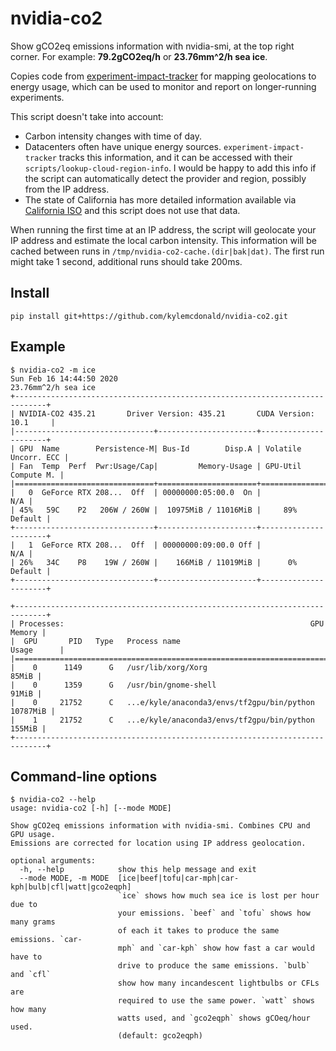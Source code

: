 # nvidia-co2

Show gCO2eq emissions information with nvidia-smi, at the top right corner. For example: **79.2gCO2eq/h** or **23.76mm^2/h sea ice**.

Copies code from [experiment-impact-tracker](https://github.com/Breakend/experiment-impact-tracker) for mapping geolocations to energy usage, which can be used to monitor and report on longer-running experiments.

This script doesn't take into account:

- Carbon intensity changes with time of day.
- Datacenters often have unique energy sources. `experiment-impact-tracker` tracks this information, and it can be accessed with their `scripts/lookup-cloud-region-info`. I would be happy to add this info if the script can automatically detect the provider and region, possibly from the IP address.
- The state of California has more detailed information available via [California ISO](http://www.caiso.com/Pages/default.aspx) and this script does not use that data.

When running the first time at an IP address, the script will geolocate your IP address and estimate the local carbon intensity. This information will be cached between runs in `/tmp/nvidia-co2-cache.(dir|bak|dat)`. The first run might take 1 second, additional runs should take 200ms.

## Install

`pip install git+https://github.com/kylemcdonald/nvidia-co2.git`

## Example

```
$ nvidia-co2 -m ice
Sun Feb 16 14:44:50 2020                                    23.76mm^2/h sea ice
+-----------------------------------------------------------------------------+
| NVIDIA-CO2 435.21       Driver Version: 435.21       CUDA Version: 10.1     |
|-------------------------------+----------------------+----------------------+
| GPU  Name        Persistence-M| Bus-Id        Disp.A | Volatile Uncorr. ECC |
| Fan  Temp  Perf  Pwr:Usage/Cap|         Memory-Usage | GPU-Util  Compute M. |
|===============================+======================+======================|
|   0  GeForce RTX 208...  Off  | 00000000:05:00.0  On |                  N/A |
| 45%   59C    P2   206W / 260W |  10975MiB / 11016MiB |     89%      Default |
+-------------------------------+----------------------+----------------------+
|   1  GeForce RTX 208...  Off  | 00000000:09:00.0 Off |                  N/A |
| 26%   34C    P8    19W / 260W |    166MiB / 11019MiB |      0%      Default |
+-------------------------------+----------------------+----------------------+

+-----------------------------------------------------------------------------+
| Processes:                                                       GPU Memory |
|  GPU       PID   Type   Process name                             Usage      |
|=============================================================================|
|    0      1149      G   /usr/lib/xorg/Xorg                            85MiB |
|    0      1359      G   /usr/bin/gnome-shell                          91MiB |
|    0     21752      C   ...e/kyle/anaconda3/envs/tf2gpu/bin/python 10787MiB |
|    1     21752      C   ...e/kyle/anaconda3/envs/tf2gpu/bin/python   155MiB |
+-----------------------------------------------------------------------------+
```

## Command-line options

```
$ nvidia-co2 --help
usage: nvidia-co2 [-h] [--mode MODE]

Show gCO2eq emissions information with nvidia-smi. Combines CPU and GPU usage.
Emissions are corrected for location using IP address geolocation.

optional arguments:
  -h, --help            show this help message and exit
  --mode MODE, -m MODE  [ice|beef|tofu|car-mph|car-kph|bulb|cfl|watt|gco2eqph]
                        `ice` shows how much sea ice is lost per hour due to
                        your emissions. `beef` and `tofu` shows how many grams
                        of each it takes to produce the same emissions. `car-
                        mph` and `car-kph` show how fast a car would have to
                        drive to produce the same emissions. `bulb` and `cfl`
                        show how many incandescent lightbulbs or CFLs are
                        required to use the same power. `watt` shows how many
                        watts used, and `gco2eqph` shows gCOeq/hour used.
                        (default: gco2eqph)
```